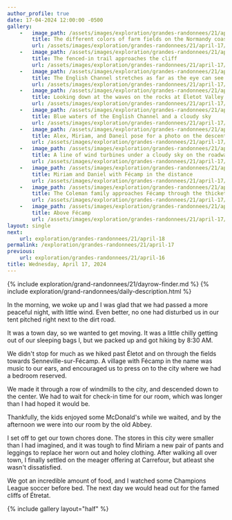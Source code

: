 ```yaml
---
author_profile: true
date: 17-04-2024 12:00:00 -0500
gallery:
    -   image_path: /assets/images/exploration/grandes-randonnees/21/april-17/small/085604.jpg
        title: The different colors of farm fields on the Normandy coast
        url: /assets/images/exploration/grandes-randonnees/21/april-17/large/085604.jpg
    -   image_path: /assets/images/exploration/grandes-randonnees/21/april-17/small/090752.jpg
        title: The fenced-in trail approaches the cliff
        url: /assets/images/exploration/grandes-randonnees/21/april-17/large/090752.jpg
    -   image_path: /assets/images/exploration/grandes-randonnees/21/april-17/small/090907.jpg
        title: The English Channel stretches as far as the eye can see from the trail
        url: /assets/images/exploration/grandes-randonnees/21/april-17/large/090907.jpg
    -   image_path: /assets/images/exploration/grandes-randonnees/21/april-17/small/090958.jpg
        title: Looking down at the waves on the rocks at Életot Valley
        url: /assets/images/exploration/grandes-randonnees/21/april-17/large/090958.jpg
    -   image_path: /assets/images/exploration/grandes-randonnees/21/april-17/small/091004.jpg
        title: Blue waters of the English Channel and a cloudy sky
        url: /assets/images/exploration/grandes-randonnees/21/april-17/large/091004.jpg
    -   image_path: /assets/images/exploration/grandes-randonnees/21/april-17/small/091019.jpg
        title: Alex, Miriam, and Daneil pose for a photo on the descent to Életot Valley
        url: /assets/images/exploration/grandes-randonnees/21/april-17/large/091019.jpg
    -   image_path: /assets/images/exploration/grandes-randonnees/21/april-17/small/103704.jpg
        title: A line of wind turbines under a cloudy sky on the roadwalk into Fécamp
        url: /assets/images/exploration/grandes-randonnees/21/april-17/large/103704.jpg
    -   image_path: /assets/images/exploration/grandes-randonnees/21/april-17/small/104533.jpg
        title: Miriam and Daniel with Fécamp in the distance
        url: /assets/images/exploration/grandes-randonnees/21/april-17/large/104533.jpg
    -   image_path: /assets/images/exploration/grandes-randonnees/21/april-17/small/105355.jpg
        title: The Coleman family approaches Fécamp through the thickets
        url: /assets/images/exploration/grandes-randonnees/21/april-17/large/105355.jpg
    -   image_path: /assets/images/exploration/grandes-randonnees/21/april-17/small/110036.jpg
        title: Above Fécamp
        url: /assets/images/exploration/grandes-randonnees/21/april-17/large/110036.jpg
layout: single
next:
    url: exploration/grandes-randonnees/21/april-18
permalink: /exploration/grandes-randonnees/21/april-17
previous:
    url: exploration/grandes-randonnees/21/april-16
title: Wednesday, April 17, 2024
---
```

{% include exploration/grand-randonnees/21/dayrow-finder.md %}
{% include exploration/grand-randonnees/daily-description.html %}

In the morning, we woke up and I was glad that we had passed a more peaceful night, with little wind. Even better, no one had disturbed us in our tent pitched right next to the dirt road.

It was a town day, so we wanted to get moving. It was a little chilly getting out of our sleeping bags l, but we packed up and got hiking by 8:30 AM.

We didn't stop for much as we hiked past Életot and on through the fields towards Senneville-sur-Fécamp. A village with Fécamp in the name was music to our ears, and encouraged us to press on to the city where we had a bedroom reserved.

We made it through a row of windmills to the city, and descended down to the center. We had to wait for check-in time for our room, which was longer than I had hoped it would be.

Thankfully, the kids enjoyed some McDonald's while we waited, and by the afternoon we were into our room by the old Abbey.

I set off to get our town chores done. The stores in this city were smaller than I had imagined, and it was tough to find Miriam a new pair of pants and leggings to replace her worn out and holey clothing. After walking all over town, I finally settled on the meager offering at Carrefour, but atleast she wasn't dissatisfied.

We got an incredible amount of food, and I watched some Champions League soccer before bed. The next day we would head out for the famed cliffs of Étretat.

{% include gallery layout="half" %}